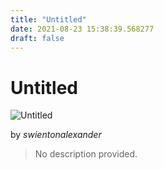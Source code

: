 ```yaml
---
title: "Untitled"
date: 2021-08-23 15:38:39.568277
draft: false
---
```


# Untitled

![Untitled](../images/176000d0-0452-11ec-8377-1e00f30e0089.png)

by *swientonalexander*



> No description provided.